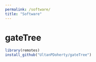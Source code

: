 ```yaml
---
permalink: /software/
title: "Software"
---
```


# gateTree

```r
library(remotes)
install_github("UltanPDoherty/gateTree")
```
